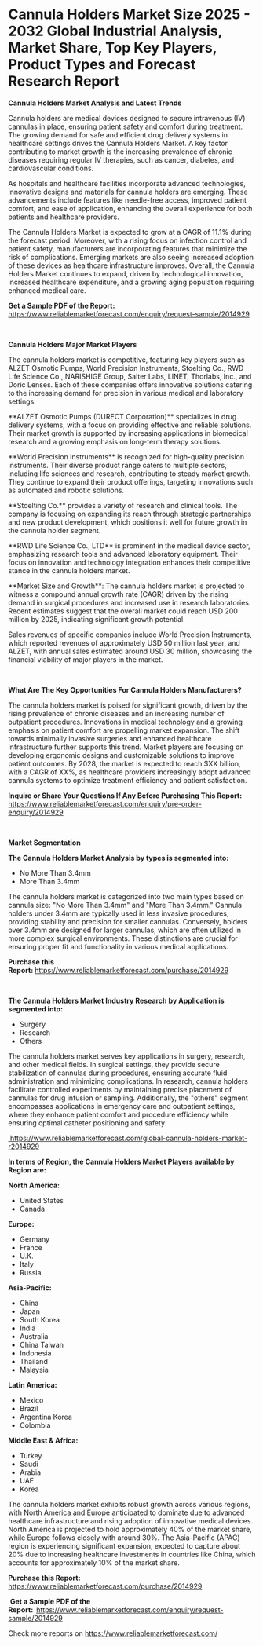 <p><h1>Cannula Holders Market Size 2025 - 2032 Global Industrial Analysis, Market Share, Top Key Players, Product Types and Forecast Research Report</h1></p><p><strong>Cannula Holders Market Analysis and Latest Trends</strong></p>
<p><p>Cannula holders are medical devices designed to secure intravenous (IV) cannulas in place, ensuring patient safety and comfort during treatment. The growing demand for safe and efficient drug delivery systems in healthcare settings drives the Cannula Holders Market. A key factor contributing to market growth is the increasing prevalence of chronic diseases requiring regular IV therapies, such as cancer, diabetes, and cardiovascular conditions.</p><p>As hospitals and healthcare facilities incorporate advanced technologies, innovative designs and materials for cannula holders are emerging. These advancements include features like needle-free access, improved patient comfort, and ease of application, enhancing the overall experience for both patients and healthcare providers. </p><p>The Cannula Holders Market is expected to grow at a CAGR of 11.1% during the forecast period. Moreover, with a rising focus on infection control and patient safety, manufacturers are incorporating features that minimize the risk of complications. Emerging markets are also seeing increased adoption of these devices as healthcare infrastructure improves. Overall, the Cannula Holders Market continues to expand, driven by technological innovation, increased healthcare expenditure, and a growing aging population requiring enhanced medical care.</p></p>
<p><strong>Get a Sample PDF of the Report:&nbsp;</strong> <a href="https://www.reliablemarketforecast.com/enquiry/request-sample/2014929?utm_campaign=3069&utm_medium=2&utm_source=Github&utm_content=ia&utm_term=29032025&utm_id=cannula-holders">https://www.reliablemarketforecast.com/enquiry/request-sample/2014929</a></p>
<p>&nbsp;</p>
<p><strong>Cannula Holders Major Market Players</strong></p>
<p><p>The cannula holders market is competitive, featuring key players such as ALZET Osmotic Pumps, World Precision Instruments, Stoelting Co., RWD Life Science Co., NARISHIGE Group, Salter Labs, LINET, Thorlabs, Inc., and Doric Lenses. Each of these companies offers innovative solutions catering to the increasing demand for precision in various medical and laboratory settings.</p><p>**ALZET Osmotic Pumps (DURECT Corporation)** specializes in drug delivery systems, with a focus on providing effective and reliable solutions. Their market growth is supported by increasing applications in biomedical research and a growing emphasis on long-term therapy solutions.</p><p>**World Precision Instruments** is recognized for high-quality precision instruments. Their diverse product range caters to multiple sectors, including life sciences and research, contributing to steady market growth. They continue to expand their product offerings, targeting innovations such as automated and robotic solutions.</p><p>**Stoelting Co.** provides a variety of research and clinical tools. The company is focusing on expanding its reach through strategic partnerships and new product development, which positions it well for future growth in the cannula holder segment.</p><p>**RWD Life Science Co., LTD** is prominent in the medical device sector, emphasizing research tools and advanced laboratory equipment. Their focus on innovation and technology integration enhances their competitive stance in the cannula holders market.</p><p>**Market Size and Growth**: The cannula holders market is projected to witness a compound annual growth rate (CAGR) driven by the rising demand in surgical procedures and increased use in research laboratories. Recent estimates suggest that the overall market could reach USD 200 million by 2025, indicating significant growth potential.</p><p>Sales revenues of specific companies include World Precision Instruments, which reported revenues of approximately USD 50 million last year, and ALZET, with annual sales estimated around USD 30 million, showcasing the financial viability of major players in the market.</p></p>
<p>&nbsp;</p>
<p><strong>What Are The Key Opportunities For Cannula Holders Manufacturers?</strong></p>
<p><p>The cannula holders market is poised for significant growth, driven by the rising prevalence of chronic diseases and an increasing number of outpatient procedures. Innovations in medical technology and a growing emphasis on patient comfort are propelling market expansion. The shift towards minimally invasive surgeries and enhanced healthcare infrastructure further supports this trend. Market players are focusing on developing ergonomic designs and customizable solutions to improve patient outcomes. By 2028, the market is expected to reach $XX billion, with a CAGR of XX%, as healthcare providers increasingly adopt advanced cannula systems to optimize treatment efficiency and patient satisfaction.</p></p>
<p><strong>Inquire or Share Your Questions If Any Before Purchasing This Report:</strong> <a href="https://www.reliablemarketforecast.com/enquiry/pre-order-enquiry/2014929?utm_campaign=3069&utm_medium=2&utm_source=Github&utm_content=ia&utm_term=29032025&utm_id=cannula-holders">https://www.reliablemarketforecast.com/enquiry/pre-order-enquiry/2014929</a></p>
<p>&nbsp;</p>
<p><strong>Market Segmentation</strong></p>
<p><strong>The Cannula Holders Market Analysis by types is segmented into:</strong></p>
<p><ul><li>No More Than 3.4mm</li><li>More Than 3.4mm</li></ul></p>
<p><p>The cannula holders market is categorized into two main types based on cannula size: "No More Than 3.4mm" and "More Than 3.4mm." Cannula holders under 3.4mm are typically used in less invasive procedures, providing stability and precision for smaller cannulas. Conversely, holders over 3.4mm are designed for larger cannulas, which are often utilized in more complex surgical environments. These distinctions are crucial for ensuring proper fit and functionality in various medical applications.</p></p>
<p><strong>Purchase this Report:&nbsp;</strong><a href="https://www.reliablemarketforecast.com/purchase/2014929?utm_campaign=3069&utm_medium=2&utm_source=Github&utm_content=ia&utm_term=29032025&utm_id=cannula-holders">https://www.reliablemarketforecast.com/purchase/2014929</a></p>
<p>&nbsp;</p>
<p><strong>The Cannula Holders Market Industry Research by Application is segmented into:</strong></p>
<p><ul><li>Surgery</li><li>Research</li><li>Others</li></ul></p>
<p><p>The cannula holders market serves key applications in surgery, research, and other medical fields. In surgical settings, they provide secure stabilization of cannulas during procedures, ensuring accurate fluid administration and minimizing complications. In research, cannula holders facilitate controlled experiments by maintaining precise placement of cannulas for drug infusion or sampling. Additionally, the "others" segment encompasses applications in emergency care and outpatient settings, where they enhance patient comfort and procedure efficiency while ensuring optimal catheter positioning and safety.</p></p>
<p><a href="https://www.reliablemarketforecast.com/global-cannula-holders-market-r2014929?utm_campaign=3069&utm_medium=2&utm_source=Github&utm_content=ia&utm_term=29032025&utm_id=cannula-holders">&nbsp;https://www.reliablemarketforecast.com/global-cannula-holders-market-r2014929</a></p>
<p><strong>In terms of Region, the Cannula Holders Market Players available by Region are:</strong></p>
<p>
    <p> <strong> North America: </strong>
        <ul>
            <li>United States</li>
            <li>Canada</li>
        </ul>
        </p> 
    <p> <strong> Europe: </strong>
        <ul>
            <li>Germany</li>
            <li>France</li>
            <li>U.K.</li>
            <li>Italy</li>
            <li>Russia</li>
        </ul>
        </p> 
    <p> <strong> Asia-Pacific: </strong>
        <ul>
            <li>China</li>
            <li>Japan</li>
            <li>South Korea</li>
            <li>India</li>
            <li>Australia</li>
            <li>China Taiwan</li>
            <li>Indonesia</li>
            <li>Thailand</li>
            <li>Malaysia</li>
        </ul>
        </p> 
    <p> <strong> Latin America: </strong>
        <ul>
            <li>Mexico</li>
            <li>Brazil</li>
            <li>Argentina Korea</li>
            <li>Colombia</li>
        </ul>
        </p> 
    <p> <strong> Middle East & Africa: </strong>
        <ul>
            <li>Turkey</li>
            <li>Saudi</li>
            <li>Arabia</li>
            <li>UAE</li>
            <li>Korea</li>
        </ul>
    </p>
    </p>
<p><p>The cannula holders market exhibits robust growth across various regions, with North America and Europe anticipated to dominate due to advanced healthcare infrastructure and rising adoption of innovative medical devices. North America is projected to hold approximately 40% of the market share, while Europe follows closely with around 30%. The Asia-Pacific (APAC) region is experiencing significant expansion, expected to capture about 20% due to increasing healthcare investments in countries like China, which accounts for approximately 10% of the market share.</p></p>
<p><strong>Purchase this Report: </strong><a href="https://www.reliablemarketforecast.com/purchase/2014929?utm_campaign=3069&utm_medium=2&utm_source=Github&utm_content=ia&utm_term=29032025&utm_id=cannula-holders">https://www.reliablemarketforecast.com/purchase/2014929</a></p>
<p>&nbsp;<strong>Get a Sample PDF of the Report:&nbsp;&nbsp;</strong><a href="https://www.reliablemarketforecast.com/enquiry/request-sample/2014929?utm_campaign=3069&utm_medium=2&utm_source=Github&utm_content=ia&utm_term=29032025&utm_id=cannula-holders">https://www.reliablemarketforecast.com/enquiry/request-sample/2014929</a></p>
<p><strong></strong></p>
<p>Check more reports on <a href="https://www.reliablemarketforecast.com/?utm_campaign=3069&utm_medium=2&utm_source=Github&utm_content=ia&utm_term=29032025&utm_id=cannula-holders">https://www.reliablemarketforecast.com/</a></p>